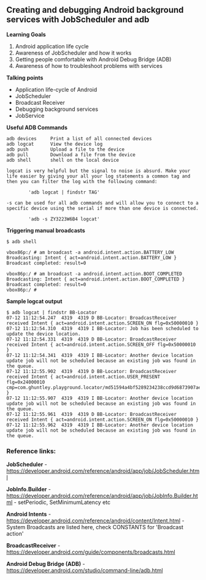 ﻿## **Creating and debugging Android background services with JobScheduler and adb**

**Learning Goals**

1. Android application life cycle
2. Awareness of JobScheduler and how it works
3. Getting people comfortable with Android Debug Bridge (ADB)
4. Awareness of how to troubleshoot problems with services


**Talking points**

* Application life-cycle of Android
* JobScheduler
* Broadcast Receiver
* Debugging background services
* JobService


**Useful ADB Commands**

```
adb devices		Print a list of all connected devices
adb logcat		View the device log
adb push		Upload a file to the device
adb pull		Download a file from the device
adb shell		shell on the local device
	
logcat is very helpful but the signal to noise is absurd. Make your life easier by giving your all your log statements a common tag and then you can filter the log with the following command:

		'adb logcat | findstr TAG'

-s can be used for all adb commands and will allow you to connect to a specific device using the serial if more than one device is connected.

		'adb -s ZY3223W6B4 logcat'

```


**Triggering manual broadcasts**

```
$ adb shell

vbox86p:/ # am broadcast -a android.intent.action.BATTERY_LOW                                                                                                                                            
Broadcasting: Intent { act=android.intent.action.BATTERY_LOW }
Broadcast completed: result=0

vbox86p:/ # am broadcast -a android.intent.action.BOOT_COMPLETED                                                                                                                                         
Broadcasting: Intent { act=android.intent.action.BOOT_COMPLETED }
Broadcast completed: result=0
vbox86p:/ # 

```

**Sample logcat output**

```
$ adb logcat | findstr BB-Locator
07-12 11:12:54.247  4319  4319 D BB-Locator: BroadcastReceiver received Intent { act=android.intent.action.SCREEN_ON flg=0x50000010 }
07-12 11:12:54.310  4319  4319 I BB-Locator: Job has been scheduled to update the device location.
07-12 11:12:54.331  4319  4319 D BB-Locator: BroadcastReceiver received Intent { act=android.intent.action.SCREEN_OFF flg=0x50000010 }
07-12 11:12:54.341  4319  4319 I BB-Locator: Another device location update job will not be scheduled because an existing job was found in the queue.
07-12 11:12:55.902  4319  4319 D BB-Locator: BroadcastReceiver received Intent { act=android.intent.action.USER_PRESENT flg=0x24000010 cmp=com.ghuntley.playground.locator/md51594a4bf5289234238ccd9d6873907ae.UpdateDeviceLocationReceiver }
07-12 11:12:55.907  4319  4319 I BB-Locator: Another device location update job will not be scheduled because an existing job was found in the queue.
07-12 11:12:55.961  4319  4319 D BB-Locator: BroadcastReceiver received Intent { act=android.intent.action.SCREEN_ON flg=0x50000010 }
07-12 11:12:55.962  4319  4319 I BB-Locator: Another device location update job will not be scheduled because an existing job was found in the queue.
```



### **Reference links:**

**JobScheduler** - https://developer.android.com/reference/android/app/job/JobScheduler.html

**JobInfo.Builder** - https://developer.android.com/reference/android/app/job/JobInfo.Builder.html - setPeriodic, SetMinimumLatency etc

**Android Intents** - https://developer.android.com/reference/android/content/Intent.html - System Broadcasts are listed here, check CONSTANTS for 'Broadcast action'

**BroadcastReceiver** - https://developer.android.com/guide/components/broadcasts.html

**Android Debug Bridge (ADB)** - https://developer.android.com/studio/command-line/adb.html